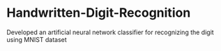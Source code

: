 # Handwritten-Digit-Recognition
Developed an artificial neural network classifier for  recognizing the digit using MNIST dataset
